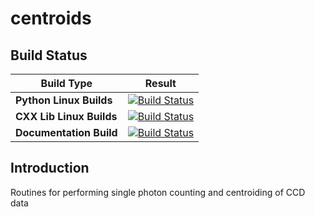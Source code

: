 # centroids

## Build Status


| Build Type | Result |
|---|:-----:|
| **Python Linux Builds** | [![Build Status](https://dev.azure.com/nsls-ii/centroids/_apis/build/status/NSLS-II.centroids?branchName=master&jobName=BuildPython)](https://dev.azure.com/nsls-ii/centroids/_build/latest?definitionId=3&branchName=master) |
| **CXX Lib Linux Builds** | [![Build Status](https://dev.azure.com/nsls-ii/centroids/_apis/build/status/NSLS-II.centroids?branchName=master&jobName=BuildLib)](https://dev.azure.com/nsls-ii/centroids/_build/latest?definitionId=3&branchName=master) |
| **Documentation Build** | [![Build Status](https://dev.azure.com/nsls-ii/centroids/_apis/build/status/NSLS-II.centroids?branchName=master&jobName=BuildDocs)](https://dev.azure.com/nsls-ii/centroids/_build/latest?definitionId=3&branchName=master) |

## Introduction

Routines for performing single photon counting and centroiding of CCD data
